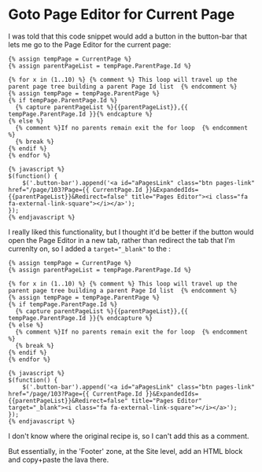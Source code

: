 # Goto Page Editor for Current Page
I was told that this code snippet would add a button in the button-bar that lets me go to the Page Editor for the current page:
```
{% assign tempPage = CurrentPage %}
{% assign parentPageList = tempPage.ParentPage.Id %}

{% for x in (1..10) %} {% comment %} This loop will travel up the parent page tree building a parent Page Id list  {% endcomment %}
{% assign tempPage = tempPage.ParentPage %}
{% if tempPage.ParentPage.Id %}
  {% capture parentPageList %}{{parentPageList}},{{ tempPage.ParentPage.Id }}{% endcapture %}
{% else %} 
  {% comment %}If no parents remain exit the for loop  {% endcomment %}
  {% break %}
{% endif %}
{% endfor %}

{% javascript %}
$(function() {
    $('.button-bar').append('<a id="aPagesLink" class="btn pages-link" href="/page/103?Page={{ CurrentPage.Id }}&ExpandedIds={{parentPageList}}&Redirect=false" title="Pages Editor"><i class="fa fa-external-link-square"></i></a>');
});
{% endjavascript %}
```

I really liked this functionality, but I thought it'd be better if the button would open the Page Editor in a new tab, rather than redirect the tab that I'm currenlty on, so I added a `target="_blank"` to the <href>:
```
{% assign tempPage = CurrentPage %}
{% assign parentPageList = tempPage.ParentPage.Id %}

{% for x in (1..10) %} {% comment %} This loop will travel up the parent page tree building a parent Page Id list  {% endcomment %}
{% assign tempPage = tempPage.ParentPage %}
{% if tempPage.ParentPage.Id %}
  {% capture parentPageList %}{{parentPageList}},{{ tempPage.ParentPage.Id }}{% endcapture %}
{% else %} 
  {% comment %}If no parents remain exit the for loop  {% endcomment %}
  {% break %}
{% endif %}
{% endfor %}

{% javascript %}
$(function() {
    $('.button-bar').append('<a id="aPagesLink" class="btn pages-link" href="/page/103?Page={{ CurrentPage.Id }}&ExpandedIds={{parentPageList}}&Redirect=false" title="Pages Editor" target="_blank"><i class="fa fa-external-link-square"></i></a>');
});
{% endjavascript %}
```

I don't know where the original recipe is, so I can't add this as a comment.

But essentially, in the 'Footer' zone, at the Site level, add an HTML block and copy+paste the lava there.